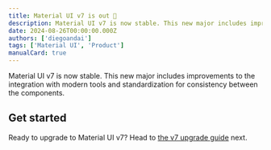 ```yaml
---
title: Material UI v7 is out 🚀
description: Material UI v7 is now stable. This new major includes improvements to the integration with modern tools and standardization for consistency between the components.
date: 2024-08-26T00:00:00.000Z
authors: ['diegoandai']
tags: ['Material UI', 'Product']
manualCard: true
---
```


Material UI v7 is now stable.
This new major includes improvements to the integration with modern tools and standardization for consistency between the components.

## Get started

Ready to upgrade to Material UI v7?
Head to [the v7 upgrade guide](/material-ui/migration/upgrade-to-v7/) next.
